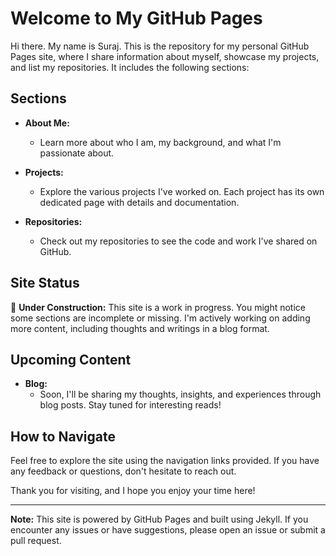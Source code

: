 # Welcome to My GitHub Pages

Hi there. My name is Suraj. This is the repository for my personal GitHub Pages site, where I share information about myself, showcase my projects, and list my repositories. It includes the following sections:

## Sections

- **About Me:**
  - Learn more about who I am, my background, and what I'm passionate about.

- **Projects:**
  - Explore the various projects I've worked on. Each project has its own dedicated page with details and documentation.

- **Repositories:**
  - Check out my repositories to see the code and work I've shared on GitHub.

## Site Status

🚧 **Under Construction:**
This site is a work in progress. You might notice some sections are incomplete or missing. I'm actively working on adding more content, including thoughts and writings in a blog format.

## Upcoming Content

- **Blog:**
  - Soon, I'll be sharing my thoughts, insights, and experiences through blog posts. Stay tuned for interesting reads!

## How to Navigate

Feel free to explore the site using the navigation links provided. If you have any feedback or questions, don't hesitate to reach out.

Thank you for visiting, and I hope you enjoy your time here!

---

**Note:** This site is powered by GitHub Pages and built using Jekyll. If you encounter any issues or have suggestions, please open an issue or submit a pull request.

